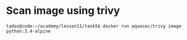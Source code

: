 # Scan image using trivy

```shell
tadas@code:~/academy/lesson11/task5$ docker run aquasec/trivy image python:3.4-alpine

```


